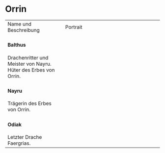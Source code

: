 # Orrin

<table>
<tr><td>Name und Beschreibung</td><td width="300">Portrait</td></tr>
<tr><td><h4>Balthus</h4> Drachenritter und Meister von Nayru. Hüter des Erbes von Orrin.</td><td></td></tr>
<tr><td><h4>Nayru</h4> Trägerin des Erbes von Orrin.</td><td><img src="nayru.png" alt="" /></td></tr>
<tr><td><h4>Odiak</h4> Letzter Drache Faergrias.</td><td><img src="orobas.png" alt="" /></td></tr>
</table>